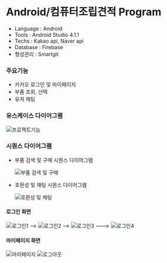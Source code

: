 # Android/컴퓨터조립견적 Program
- Language : Android
- Tools : Android Studio 4.1.1
- Techs : Kakao api, Naver api
- Database : Firebase
- 형성관리 : Smartgit
### 주요기능
- 카카오 로그인 및 마이페이지
- 부품 조회, 선택
- 유저 채팅 
### 유스케이스 다이어그램
![프로젝트기능](https://user-images.githubusercontent.com/71927210/129297164-dea7fa51-d951-4b61-b20b-cd52653bc179.png)
### 시퀀스 다이어그램
- 부품 검색 및 구매 시퀀스 다이어그램

  ![부품 검색 및 구매](https://user-images.githubusercontent.com/71927210/129298915-8fe49c72-845e-4fb7-9a83-fd035d0039b9.png) 
- 호환성 및 채팅 시퀀스 다이어그램

   ![호환성 및 채팅](https://user-images.githubusercontent.com/71927210/129303047-7ef98c35-4d56-48bd-960f-898e1b23b4ab.png)
#### 로그인 화면
![로그인1](https://user-images.githubusercontent.com/71927210/129303384-bcb0c045-42aa-4e1e-aeff-4dea8e6e2eb6.png) -->
![로그인2](https://user-images.githubusercontent.com/71927210/129303404-feb9c009-e81c-4bad-baec-a0e00970594e.png) -->
![로그인3](https://user-images.githubusercontent.com/71927210/129303409-d269c430-e216-4912-8854-3c59c89ae629.png) ---> 
![로그인4](https://user-images.githubusercontent.com/71927210/129303416-dc0018af-ad8f-47c5-aa05-548ea90f8828.png)
#### 마이페이지 화면
![마이페이지](https://user-images.githubusercontent.com/71927210/129303448-453ad695-5c7d-4284-b4ad-2c8b98fef926.png) 
![로그아웃](https://user-images.githubusercontent.com/71927210/129303666-e891fb09-db84-4136-bfa2-a26e17a2bade.png)    
